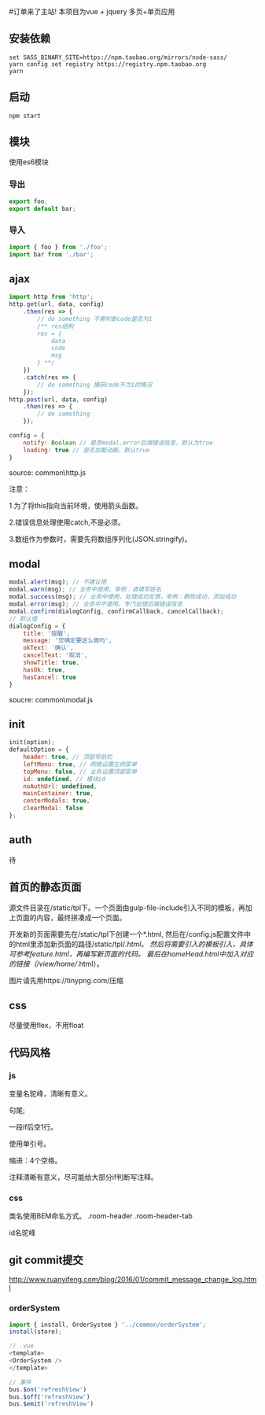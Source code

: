 #订单来了主站!
本项目为vue + jquery 多页+单页应用
## 安装依赖
```shell
set SASS_BINARY_SITE=https://npm.taobao.org/mirrors/node-sass/
yarn config set registry https://registry.npm.taobao.org
yarn
```


## 启动
```shell
npm start
```

## 模块
使用es6模块
### 导出
```js
export foo;
export default bar;
```
### 导入
```js
import { foo } from './foo';
import bar from './bar';
````

## ajax
```js
import http from 'http';
http.get(url, data, config)
    .then(res => {
        // do something 不需判断code是否为1
        /** res结构
        res = {
            data
            code
            msg
        } **/
    })
    .catch(res => {
        // do something 捕获code不为1的情况
    });
http.post(url, data, config)
    .then(res => {
        // do something
    });
```
```js
config = {
    notify: Boolean // 是否modal.error后端错误信息，默认为true
    loading: true // 是否加载动画，默认true
}
````
source: common\http.js

注意：

1.为了将this指向当前环境，使用箭头函数。

2.错误信息处理使用catch,不是必须。

3.数组作为参数时，需要先将数组序列化(JSON.stringify)。

## modal
```js
modal.alert(msg); // 不建议用
modal.warn(msg); // 业务中使用，举例：请填写姓名
modal.success(msg); // 业务中使用，处理成功反馈，举例：删除成功，添加成功
modal.error(msg); // 业务中不使用，专门处理后端错误信息
modal.confirm(dialogConfig, confirmCallback, cancelCallback);
// 默认值
dialogConfig = {
    title: '提醒',
    message: '您确定要这么做吗',
    okText: '确认',
    cancelText: '取消',
    showTitle: true,
    hasOk: true,
    hasCancel: true
}
```
soucre: common\modal.js

## init
```js
init(option);
defaultOption = {
    header: true, // 顶部导航栏
    leftMenu: true, // 网络设置左侧菜单
    topMenu: false, // 业务设置顶部菜单
    id: undefined, // 模块id
    noAuthUrl: undefined,
    mainContainer: true,
    centerModals: true,
    clearModal: false
};
```
## auth
待

## 首页的静态页面

源文件目录在/static/tpl下。一个页面由gulp-file-include引入不同的模板，再加上页面的内容，最终拼凑成一个页面。

开发新的页面需要先在/static/tpl下创建一个*.html, 然后在/config.js配置文件中的html里添加新页面的路径/static/tpl/*.html。
然后将需要引入的模板引入，具体可参考feature.html，再编写新页面的代码。
最后在homeHead.html中加入对应的链接（/view/home/*.html）。

图片请先用https://tinypng.com/压缩

## css
尽量使用flex，不用float

## 代码风格

### js
变量名驼峰，清晰有意义。

句尾;

一段if后空1行。

使用单引号。

缩进：4个空格。

注释清晰有意义，尽可能给大部分if判断写注释。

### css
类名使用BEM命名方式。 .room-header .room-header-tab

id名驼峰

## git commit提交
http://www.ruanyifeng.com/blog/2016/01/commit_message_change_log.html

### orderSystem
```js
import { install, OrderSystem } '../common/orderSystem';
install(store);

// .vue
<template>
<OrderSystem />
</template>

// 事件
bus.$on('refreshView')
bus.$off('refreshView')
bus.$emit('refreshView')
```
